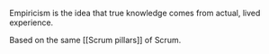 Empiricism is the idea that true knowledge comes from actual, lived experience. 

Based on the same [[Scrum pillars]] of Scrum. 